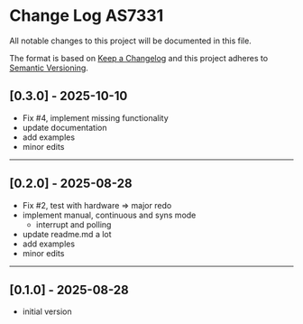 # Change Log AS7331

All notable changes to this project will be documented in this file.

The format is based on [Keep a Changelog](http://keepachangelog.com/)
and this project adheres to [Semantic Versioning](http://semver.org/).


## [0.3.0] - 2025-10-10
- Fix #4, implement missing functionality
- update documentation
- add examples
- minor edits

----

## [0.2.0] - 2025-08-28
- Fix #2, test with hardware => major redo
- implement manual, continuous and syns mode
  - interrupt and polling
- update readme.md a lot
- add examples
- minor edits

----

## [0.1.0] - 2025-08-28
- initial version
